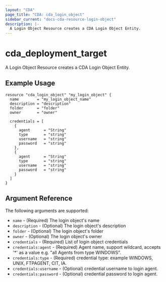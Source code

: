 ```yaml
---
layout: "CDA"
page_title: "CDA: cda_login_object"
sidebar_current: "docs-cda-resource-login-object"
description: |-
  A Login Object Resource creates a CDA Login Object Entity.
---
```


# cda_deployment_target

A Login Object Resource creates a CDA Login Object Entity.

## Example Usage

```hcl
resource "cda_login_object" "my_login_object" {
  name        = "my_login_object_name"
  description = "description"
  folder      = "folder"
  owner       = "owner"

  credentials = [
    {
      agent      = "String"
      type       = "string"
      username   = "string"
      password   = "string"      
    },
    {
      agent      = "String"
      type       = "string"
      username   = "string"
      password   = "string"      
    }
  ]
}
```

## Argument Reference

The following arguments are supported:

- `name` - (Required) The login object's name
- `description` - (Optional) The login object's description
- `folder` - (Optional) The login object's folder
- `owner` - (Optional) The login object's owner
- `credentials` - (Required) List of login object credentials
- `credentials:agent` - (Required) Agent name, support wildcard, accepts '*' as a value e.g. "all Agents from type WINDOWS".
- `credentials:type` - (Required) credential type: example WINDOWS, UNIX, FTPAGENT, CIT, IA.
- `credentials:username` - (Optional) credential username to login agent.
- `credentials:password` - (Optional) credential password to login agent.